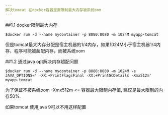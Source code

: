 ```yaml
---
解决tomcat 在docker容器里面限制最大内存被系统oom
---
```



##1.1 docker限制最大内存
```
$docker run -d --name mycontainer -p 8080:8080 -m 1024M myapp-tomcat
```

  但是tomcat最大内存分配是宿主机器的1/4内存，如果1024M小于宿主机器1/4内存，程序可能被超配内存，而被系统oom


##1.2 通过java opt解决内存超配问题
```
$docker run -d --name mycontainer -p 8080:8080 -m 1024M -e JAVA_OPTIONS=' -XX:+PrintFlagsFinal -XX:+PrintGCDetails -Xmx512m' myapp-tomcat
```

  为了保证不被系统oom -Xmx512m <= 容器最大限制内存值, 建议是最大限制的内存50%.

  如果tomcat 使用java 9可以不用这样配置
